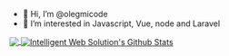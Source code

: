 - 👋 Hi, I’m @olegmicode
- 👀 I’m interested in Javascript, Vue, node and Laravel
<a href="https://github.com/olegmicode/olegmicode">
<img align="center" src="https://github-readme-stats.vercel.app/api/top-langs/?username=olegmicode&hide=blade&title_color=000000&text_color=191a1c&icon_color=2bbc8a&bg_color=efefef&langs_count=8&layout=compact" />
</a>
<a href="https://github.com/olegmicode/olegmicode">
<img align="center" src="https://github-readme-stats.vercel.app/api?username=olegmicode&show_icons=true&count_private=true&title_color=000000&text_color=191a1c&icon_color=2bbc8a&bg_color=efefef" alt="Intelligent Web Solution's Github Stats" />
</a>
